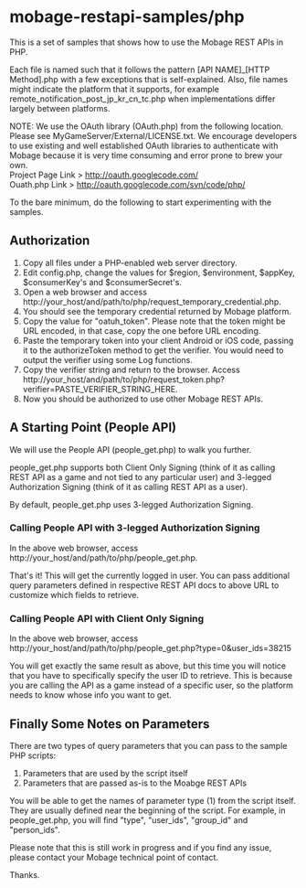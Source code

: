 mobage-restapi-samples/php
======================

This is a set of samples that shows how to use the Mobage REST APIs in PHP.

Each file is named such that it follows the pattern [API NAME]_[HTTP Method].php with a few exceptions that is self-explained. Also, file names might indicate the platform that it supports, for example remote_notification_post_jp_kr_cn_tc.php when implementations differ largely between platforms.

NOTE: We use the OAuth library (OAuth.php) from the following location. Please see MyGameServer/External/LICENSE.txt. We encourage developers to use existing and well established OAuth libraries to authenticate with Mobage because it is very time consuming and error prone to brew your own.  
Project Page Link > http://oauth.googlecode.com/  
Ouath.php Link > http://oauth.googlecode.com/svn/code/php/

To the bare minimum, do the following to start experimenting with the samples.

Authorization
-------------

1. Copy all files under a PHP-enabled web server directory.
2. Edit config.php, change the values for $region, $environment, $appKey, $consumerKey's and $consumerSecret's.
3. Open a web browser and access http://your_host/and/path/to/php/request_temporary_credential.php.
4. You should see the temporary credential returned by Mobage platform. 
5. Copy the value for "oatuh_token". Please note that the token might be URL encoded, in that case, copy the one before URL encoding.
6. Paste the temporary token into your client Android or iOS code, passing it to the authorizeToken method to get the verifier. You would need to output the verifier using some Log functions.
7. Copy the verifier string and return to the browser. Access http://your_host/and/path/to/php/request_token.php?verifier=PASTE_VERIFIER_STRING_HERE.
8. Now you should be authorized to use other Mobage REST APIs.

A Starting Point (People API)
-----------------------------

We will use the People API (people_get.php) to walk you further.

people_get.php supports both Client Only Signing (think of it as calling REST API as a game and not tied to any particular user) and 3-legged Authorization Signing (think of it as calling REST API as a user).

By default, people_get.php uses 3-legged Authorization Signing.

### Calling People API with 3-legged Authorization Signing

In the above web browser, access http://your_host/and/path/to/php/people_get.php.

That's it! This will get the currently logged in user. You can pass additional query parameters defined in respective REST API docs to above URL to customize which fields to retrieve.

### Calling People API with Client Only Signing

In the above web browser, access http://your_host/and/path/to/php/people_get.php?type=0&user_ids=38215

You will get exactly the same result as above, but this time you will notice that you have to specifically specify the user ID to retrieve. This is because you are calling the API as a game instead of a specific user, so the platform needs to know whose info you want to get.

Finally Some Notes on Parameters
--------------------------------
There are two types of query parameters that you can pass to the sample PHP scripts:
1. Parameters that are used by the script itself
2. Parameters that are passed as-is to the Moabge REST APIs

You will be able to get the names of parameter type (1) from the script itself. They are usually defined near the beginning of the script. For example, in people_get.php, you will find "type", "user_ids", "group_id" and "person_ids".

Please note that this is still work in progress and if you find any issue, please contact your Mobage technical point of contact.

Thanks.
